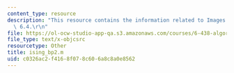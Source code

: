```yaml
---
content_type: resource
description: "This resource contains the information related to Images for Problem\
  \ 6.4.\r\n"
file: https://ol-ocw-studio-app-qa.s3.amazonaws.com/courses/6-438-algorithms-for-inference-fall-2014/c0326ac2f4168f078c606a8c8a0e8562_ising_bp2.m
file_type: text/x-objcsrc
resourcetype: Other
title: ising_bp2.m
uid: c0326ac2-f416-8f07-8c60-6a8c8a0e8562
---
```

